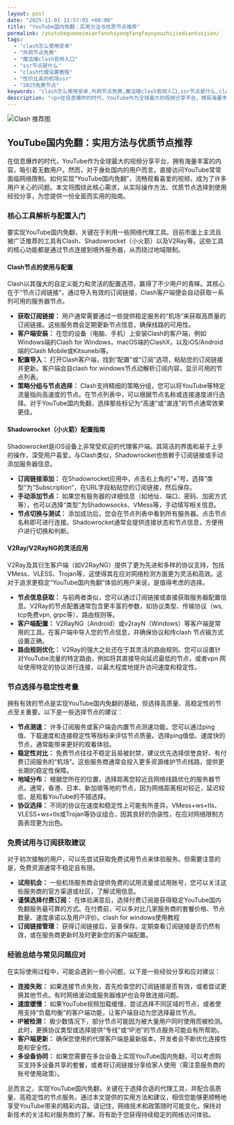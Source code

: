 ```yaml
---
layout: post
date: "2025-11-01 11:57:05 +08:00"
title: "YouTube国内免翻：实用方法与优质节点推荐"
permalink: /youtubeguoneimianfanshiyongfangfayuyouzhijiediantuijian/
tags:
  - "clash怎么使用安卓"
  - "外网节点免费"
  - "魔法喵clash官网入口"
  - "ssr节点是什么"
  - "clash代理设置教程"
  - "性价比高的机场ssr"
  - "2025免费节点"
keywords: "clash怎么使用安卓,外网节点免费,魔法喵clash官网入口,ssr节点是什么,clash代理设置教程,性价比高的机场ssr,2025免费节点"
description: "<p>在信息爆炸的时代，YouTube作为全球最大的视频分享平台，拥有海量丰富的内容，吸引着无数用户。然而，对于身处国内的用户而言，直接访问YouTube常常面临网络限制。如何实现“YouTube国内免翻”，流畅观看喜爱的视频，成为了许多用户关心的问题。本文将围绕此核心需求，从实际操作方法、优质节点选择到使用经验分享，为您提供一份全面而实用的指南。</p>"
---
```


![Clash 推荐图](https://clashjd.github.io/assets/img/clash订阅节点购买.png)

## YouTube国内免翻：实用方法与优质节点推荐

<p>在信息爆炸的时代，YouTube作为全球最大的视频分享平台，拥有海量丰富的内容，吸引着无数用户。然而，对于身处国内的用户而言，直接访问YouTube常常面临网络限制。如何实现“YouTube国内免翻”，流畅观看喜爱的视频，成为了许多用户关心的问题。本文将围绕此核心需求，从实际操作方法、优质节点选择到使用经验分享，为您提供一份全面而实用的指南。</p>
<h3>核心工具解析与配置入门</h3>
<p>要实现YouTube国内免翻，关键在于利用一些网络代理工具。目前市面上主流且被广泛推荐的工具有Clash、Shadowrocket（小火箭）以及V2Ray等。这些工具的核心功能都是通过节点连接到境外服务器，从而绕过地域限制。</p>
<h4>Clash节点的使用与配置</h4>
<p>Clash以其强大的自定义能力和灵活的配置选项，赢得了不少用户的青睐。其核心在于“节点订阅链接”，通过导入有效的订阅链接，Clash客户端便会自动获取一系列可用的服务器节点。</p>
<ul>
<li><strong>获取订阅链接：</strong> 用户通常需要通过一些提供稳定服务的“机场”来获取高质量的订阅链接。这些服务商会定期更新节点信息，确保线路的可用性。</li>
<li><strong>客户端安装：</strong> 在您的设备（电脑、手机）上安装Clash的客户端，例如Windows端的Clash for Windows，macOS端的ClashX，以及iOS/Android端的Clash Mobile或Kitsunebi等。</li>
<li><strong>配置导入：</strong> 打开Clash客户端，找到“配置”或“订阅”选项，粘贴您的订阅链接并更新。客户端会自clash for windows节点动解析订阅内容，显示可用的节点列表。</li>
<li><strong>策略分组与节点选择：</strong> Clash支持精细的策略分组，您可以将YouTube等特定流量指向高速度的节点。在节点列表中，可以根据节点名称或连接速度进行选择。对于YouTube国内免翻，选择那些标记为“高速”或“直连”的节点通常效果更佳。</li>
</ul>
<h4>Shadowrocket（小火箭）配置指南</h4>
<p>Shadowrocket是iOS设备上非常受欢迎的代理客户端。其简洁的界面和易于上手的操作，深受用户喜爱。与Clash类似，Shadowrocket也依赖于订阅链接或手动添加服务器信息。</p>
<ul>
<li><strong>订阅链接添加：</strong> 在Shadowrocket应用中，点击右上角的“+”号，选择“类型”为“Subscription”，在URL字段粘贴您的订阅链接，然后保存。</li>
<li><strong>手动添加节点：</strong> 如果您有服务器的详细信息（如地址、端口、密码、加密方式等），也可以选择“类型”为Shadowsocks、VMess等，手动填写相关信息。</li>
<li><strong>节点切换与测试：</strong> 添加成功后，您会在节点列表中看到所有服务器。点击节点名称即可进行连接。Shadowrocket通常会提供连接状态和节点信息，方便用户进行切换和判断。</li>
</ul>
<h4>V2Ray/V2RayNG的灵活应用</h4>
<p>V2Ray及其衍生客户端（如V2RayNG）提供了更为先进和多样的协议支持，包括VMess、VLESS、Trojan等，这使得其在应对网络检测方面更为灵活和高效。这对于追求更稳定“YouTube国内免翻”体验的用户来说，是值得考虑的选择。</p>
<ul>
<li><strong>节点信息获取：</strong> 与前两者类似，您可以通过订阅链接或直接获取服务器配置信息。V2Ray的节点配置通常包含更丰富的参数，如协议类型、传输协议（ws, tcp免费vpn, grpc等）、路由规则等。</li>
<li><strong>客户端配置：</strong> V2RayNG（Android）或v2rayN（Windows）等客户端是常用的工具。在客户端中导入您的节点信息，并确保协议和传clash 节点输方式设置正确。</li>
<li><strong>路由规则优化：</strong> V2Ray的强大之处还在于其灵活的路由规则。您可以设置针对YouTube流量的特定路由，例如将其直接导向延迟最低的节点，或者vpn 网址使用特定的协议进行连接，以最大程度地提升访问速度和稳定性。</li>
</ul>
<h3>节点选择与稳定性考量</h3>
<p>拥有有效的节点是实现YouTube国内免翻的基础，但选择高质量、高稳定性的节点至关重要。以下是一些选择节点的建议：</p>
<ul>
<li><strong>节点测速：</strong> 许多订阅服务或客户端会内置节点测速功能。您可以通过ping值、下载速度和连接稳定性等指标来评估节点质量。选择ping值低、速度快的节点，通常能带来更好的观看体验。</li>
<li><strong>稳定性对比：</strong> 免费节点往往不稳定且易被封禁，建议优先选择信誉良好、有付费订阅服务的“机场”。这些服务商通常会投入更多资源维护节点线路，提供更长期的稳定性保障。</li>
<li><strong>地域分布：</strong> 根据您所在的位置，选择距离您较近且网络线路优化的服务器节点。通常，香港、日本、新加坡等地的节点，因为网络距离相对较近，延迟较低，是观看YouTube的不错选择。</li>
<li><strong>协议选择：</strong> 不同的协议在速度和稳定性上可能有所差异。VMess+ws+tls、VLESS+ws+tls或Trojan等协议组合，因其良好的伪装性，在应对网络限制方面表现更为出色。</li>
</ul>
<h3>免费试用与订阅获取建议</h3>
<p>对于初次接触的用户，可以先尝试获取免费试用节点来体验服务。但需要注意的是，免费资源通常不稳定且有限。</p>
<ul>
<li><strong>试用机会：</strong> 一些机场服务商会提供免费的试用流量或试用账号，您可以关注这些服务商的官方渠道或社区，了解试用信息。</li>
<li><strong>谨慎选择付费订阅：</strong> 在体验满意后，选择付费订阅是获得稳定YouTube国内免翻服务最可靠的方式。在付费前，可以多对比几家服务商的套餐价格、节点数量、速度承诺以及用户评价。clash for windows使用教程</li>
<li><strong>订阅链接管理：</strong> 获得订阅链接后，妥善保存。定期查看订阅链接是否仍然有效，或在服务商更新时及时更新您的客户端配置。</li>
</ul>
<h3>经验总结与常见问题应对</h3>
<p>在实际使用过程中，可能会遇到一些小问题，以下是一些经验分享和应对建议：</p>
<ul>
<li><strong>连接失败：</strong> 如果连接节点失败，首先检查您的订阅链接是否有效，或者尝试更换其他节点。有时网络波动或服务器维护也会导致连接问题。</li>
<li><strong>速度缓慢：</strong> 如果YouTube视频加载缓慢，尝试选择不同区域的节点，或者使用支持“负载均衡”的客户端功能，让客户端自动为您选择最优节点。</li>
<li><strong>IP被检测：</strong> 极少数情况下，部分节点可能因为被大量用户同时使用而被检测。此时，更换协议类型或选择提供“专线”或“IP池”的节点服务可能会有所帮助。</li>
<li><strong>客户端更新：</strong> 确保您使用的代理客户端是最新版本，开发者会不断优化连接性能和安全性。</li>
<li><strong>多设备协同：</strong> 如果您需要在多台设备上实现YouTube国内免翻，可以考虑购买支持多设备共享的套餐，或者将订阅链接分享给家人使用（需注意服务商的账号使用政策）。</li>
</ul>
<p>总而言之，实现YouTube国内免翻，关键在于选择合适的代理工具，并配合高质量、高稳定性的节点服务。通过本文提供的实用方法和建议，相信您能够更顺畅地享受YouTube带来的精彩内容。请记住，网络技术和政策随时可能变化，保持对新技术的关注和对服务商的了解，将有助于您获得持续稳定的网络访问体验。</p>